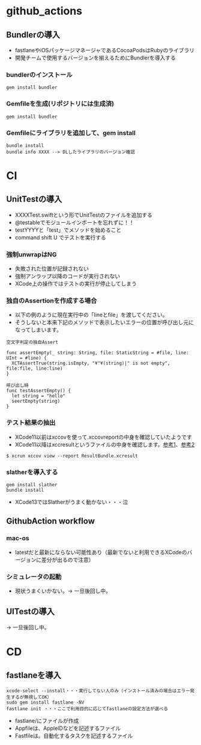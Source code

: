 # github_actions

## Bundlerの導入
- fastlaneやiOSパッケージマネージャであるCocoaPodsはRubyのライブラリ
- 開発チームで使用するバージョンを揃えるためにBundlerを導入する

### bundlerのインストール
```
gem install bundler
```

### Gemfileを生成(リポジトリには生成済)
```
gem install bundler
```

### Gemfileにライブラリを追加して、gem install
```
bundle install
bundle info XXXX --> DLしたライブラリのバージョン確認
```
# CI
## UnitTestの導入
- XXXXTest.swiftという形でUnitTestのファイルを追加する
- @testableでモジュールインポートを忘れずに！！
- testYYYYと「test」でメソッドを始めること
- command shift U でテストを実行する

### 強制unwrapはNG
- 失敗された位置が記録されない
- 強制アンラップ以降のコードが実行されない
- XCode上の操作ではテストの実行が停止してしまう

### 独自のAssertionを作成する場合
- 以下の例のように現在実行中の「lineとfile」を渡してください。
- そうしないと本来下記のメソッドで表示したいエラーの位置が呼び出し元になってしまいます。

```
空文字判定の独自Assert

func assertEmpty(_ string: String, file: StaticString = #file, line: UInt = #line) {
  XCTAssertTrue(string.isEmpty, "¥"¥(string)|" is not empty", file:file, line:line)
}

呼び出し時
func testAssertEmpty() {
  let string = "hello"
  seertEmpty(string)
}
```

### テスト結果の抽出
- XCode11以前はxccovを使って.xccovreportの中身を確認していたようです
- XCode11以降はxccresultというファイルの中身を確認します。[参考1](https://swet.dena.com/entry/2019/10/23/080000)、[参考2](https://engineering.mercari.com/blog/entry/20201218-61f7110851/)

```
$ xcrun xccov view --report ResultBundle.xcresult
```

### slatherを導入する

```
gem install slather
bundle install
```

- XCode13ではSlatherがうまく動かない・・・泣


## GithubAction workflow
### mac-os
- latestだと最新にならない可能性あり（最新でないと利用できるXCodeのバージョンに差分が出るので注意）

### シミュレータの起動
- 現状うまくいかない。-> 一旦後回し中。

## UITestの導入
-> 一旦後回し中。

# CD
## fastlaneを導入

```
xcode-select --install・・・実行してない人のみ（インストール済みの場合はエラー発生するが無視してOK）
sudo gem install fastlane -NV
fastlane init ・・・ここで利用目的に応じてfastlaneの設定方法が選べる
```
- fastlane/にファイルが作成
- Appfileは、AppleIDなどを記述するファイル
- Fastfileは。自動化するタスクを記述するファイル
